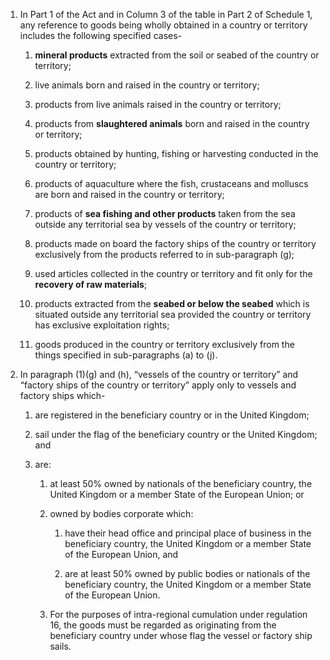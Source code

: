 1. In Part 1 of the Act and in Column 3 of the table in Part 2 of Schedule 1, any reference to goods being wholly obtained in a country or territory includes the following specified cases-

   1. **mineral products** extracted from the soil or seabed of the country or territory;

   2. live animals born and raised in the country or territory;

   3. products from live animals raised in the country or territory;

   4. products from **slaughtered animals** born and raised in the country or territory;

   5. products obtained by hunting, fishing or harvesting conducted in the country or territory;

   6. products of aquaculture where the fish, crustaceans and molluscs are born and raised in the country or territory;

   7. products of **sea fishing and other products** taken from the sea outside any territorial sea by vessels of the country or territory;

   8. products made on board the factory ships of the country or territory exclusively from the products referred to in sub-paragraph (g);

   9. used articles collected in the country or territory and fit only for the **recovery of raw materials**;

   10. products extracted from the **seabed or below the seabed** which is situated outside any territorial sea provided the country or territory has exclusive exploitation rights;

   11. goods produced in the country or territory exclusively from the things specified in sub-paragraphs (a) to (j).

2. In paragraph (1)(g) and (h), “vessels of the country or territory” and “factory ships of the country or territory” apply only to vessels and factory ships which-

   1. are registered in the beneficiary country or in the United Kingdom;

   2. sail under the flag of the beneficiary country or the United Kingdom; and

   3. are:

      1. at least 50% owned by nationals of the beneficiary country, the United Kingdom or a member State of the European Union; or

      2. owned by bodies corporate which:

         1. have their head office and principal place of business in the beneficiary country, the United Kingdom or a member State of the European Union, and

         2. are at least 50% owned by public bodies or nationals of the beneficiary country, the United Kingdom or a member State of the European Union.

      3. For the purposes of intra-regional cumulation under regulation 16, the goods must be regarded as originating from the beneficiary country under whose flag the vessel or factory ship sails.